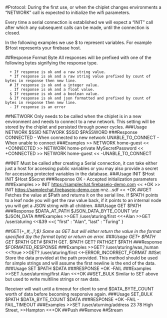 #Protocol:
During the first use, or when the chiplet changes environments a “NETWORK” call is expected to initialize the wifi parameters.

Every time a serial connection is established we will expect a “INIT” call after which any subsequent calls can be made, until the connection is closed. 

In the following examples we use $ to represent variables. For example $Host represents your firebase host.

##Response Format Byte
All responses will be prefixed with one of the following bytes signifying the response type.
```
  + If response is ok and a raw string value.
  * If response is ok and a raw string value prefixed by count of bytes in response then new line.
  # If response is ok and a integer value.
  . If response is ok and a float value.
  $ If response is ok and a boolean value.
  & If response is ok and json formatted and prefixed by count of bytes in response then new line.
  - If response is an error
```
##NETWORK
Only needs to be called when the chiplet is in a new environment and needs to connect to a new network. This setting will be stored by the chiplet and persisted through power cycles.
###Usage
	NETWORK $SSID
	NETWORK $SSID $PASSWORD
###Response
	CONNECTED - When connected to new network
	UNABLE_TO_CONNECT - When unable to connect
###Examples
	>> NETWORK home-guest
	<< +CONNECTED
	>> NETWORK home-private MySecretPassword
	<< +CONNECTED
	>> NETWORK home-guest
	<< -UNABLE_TO_CONNECT

##INIT
Must be called after creating a Serial connection, it can take either just a host for accessing public variables or you may also provide a secret for accessing protected variables in the database.
###Usage
	INIT $Host
	INIT $Host $Secret
###Response
	OK - Accepted initialization parameters
###Examples
	>> INIT https://samplechat.firebaseio-demo.com
	<< +OK
	>> INIT https://samplechat.firebaseio-demo.com nnz...sdf
	<< +OK
##GET
Fetches the value at $Path and returns it on the serial line. If $PATH points to a leaf node you will get the raw value back, if it points to an internal node you will get a JSON string with all children.
###Usage
	GET $PATH
###Response
	$DATA_AT_PATH
	$JSON_DATA_BYTE_COUNT \n\r $JSON_DATA
###Examples
	>>GET /user/aturing/first
	<<+Alan
	>>GET /user/aturing
	<<&39
	<<{ "first" : "Alan", "last" : "Turing" }
	
##GET{+,*,#,.,?,$}
Same as GET but will either return the value in the format specified (by the format byte) or return an error.
###Usage
	GET+ $PATH
	GET* $PATH
	GET# $PATH
	GET. $PATH
	GET? $PATH
	GET$ $PATH
###Response
	$FORMATED_RESPONSE
###Examples
	>>GET? /user/aturing/was_human
	<<?true
	>>GET? /user/aturing/first
	<<-ERROR_INCORRECT_FORMAT
##Set
Store the data provided at the path provided. This method should be used for simple strings and will assume the first newline is the end of the data.
###Usage
	SET $PATH $DATA
###RESPONSE
	+OK
	-FAIL
###Examples
	>>SET /user/aturning/first Alan
	<<+OK
##SET_BULK
Similar to SET above but used to write multiline strings or raw data.

Receiver will wait until a timeout for client to send $DATA_BYTE_COUNT worth of data before becoming responsive again.
###Usage
	SET_BULK $PATH $DATA_BYTE_COUNT $DATA
###RESPONSE
	+OK
	-FAIL
	-FAIL_TIMEOUT
###Examples
	>>SET /user/aturning/address 23 78 High Street,
	>>Hampton 
	<<+OK
##Push
##Remove
##Stream
